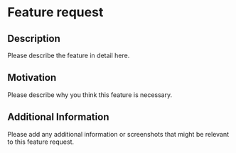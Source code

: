 # Feature request

## Description

Please describe the feature in detail here.

## Motivation

Please describe why you think this feature is necessary.

## Additional Information

Please add any additional information or screenshots that might be relevant to this feature request.
